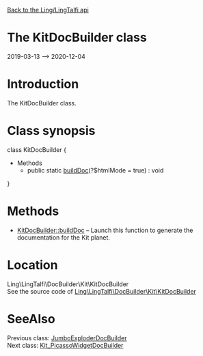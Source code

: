 [Back to the Ling/LingTalfi api](https://github.com/lingtalfi/LingTalfi/blob/master/doc/api/Ling/LingTalfi.md)



The KitDocBuilder class
================
2019-03-13 --> 2020-12-04






Introduction
============

The KitDocBuilder class.



Class synopsis
==============


class <span class="pl-k">KitDocBuilder</span>  {

- Methods
    - public static [buildDoc](https://github.com/lingtalfi/LingTalfi/blob/master/doc/api/Ling/LingTalfi/DocBuilder/Kit/KitDocBuilder/buildDoc.md)(?$htmlMode = true) : void

}






Methods
==============

- [KitDocBuilder::buildDoc](https://github.com/lingtalfi/LingTalfi/blob/master/doc/api/Ling/LingTalfi/DocBuilder/Kit/KitDocBuilder/buildDoc.md) &ndash; Launch this function to generate the documentation for the Kit planet.





Location
=============
Ling\LingTalfi\DocBuilder\Kit\KitDocBuilder<br>
See the source code of [Ling\LingTalfi\DocBuilder\Kit\KitDocBuilder](https://github.com/lingtalfi/LingTalfi/blob/master/DocBuilder/Kit/KitDocBuilder.php)



SeeAlso
==============
Previous class: [JumboExploderDocBuilder](https://github.com/lingtalfi/LingTalfi/blob/master/doc/api/Ling/LingTalfi/DocBuilder/JumboExploder/JumboExploderDocBuilder.md)<br>Next class: [Kit_PicassoWidgetDocBuilder](https://github.com/lingtalfi/LingTalfi/blob/master/doc/api/Ling/LingTalfi/DocBuilder/Kit_PicassoWidget/Kit_PicassoWidgetDocBuilder.md)<br>
